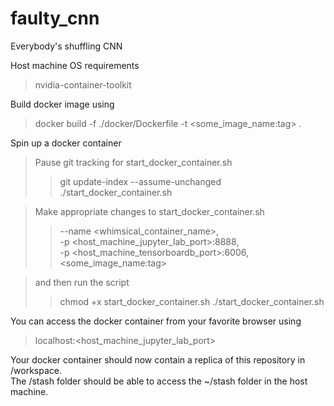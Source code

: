 # faulty_cnn
Everybody's shuffling CNN

Host machine OS requirements
> nvidia-container-toolkit


Build docker image using
> docker build -f ./docker/Dockerfile -t <some_image_name:tag> .

Spin up a docker container
> Pause git tracking for start_docker_container.sh
>> git update-index --assume-unchanged ./start_docker_container.sh

> Make appropriate changes to start_docker_container.sh
>> --name <whimsical_container_name>,   
>> -p <host_machine_jupyter_lab_port>:8888,  
>> -p <host_machine_tensorboardb_port>:6006,  
>> <some_image_name:tag>  

> and then run the script
>> chmod +x start_docker_container.sh
>> ./start_docker_container.sh

You can access the docker container from your favorite browser using
> localhost:<host_machine_jupyter_lab_port>

Your docker container should now contain a replica of this repository in /workspace.  
The /stash folder should be able to access the ~/stash folder in the host machine.
